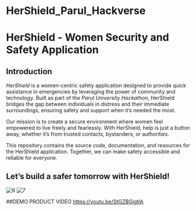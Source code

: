# HerShield_Parul_Hackverse
# HerShield - Women Security and Safety Application 


## Introduction  

*HerShield* is a women-centric safety application designed to provide quick assistance in emergencies by leveraging the power of community and technology. Built as part of the *Parul University Hackathon*, HerShield bridges the gap between individuals in distress and their immediate surroundings, ensuring safety and support when it’s needed the most.  

Our mission is to create a secure environment where women feel empowered to live freely and fearlessly. With HerShield, help is just a button away, whether it’s from trusted contacts, bystanders, or authorities.  

This repository contains the source code, documentation, and resources for the HerShield application. Together, we can make safety accessible and reliable for everyone.  

## Let’s build a safer tomorrow with HerShield!


![6](https://github.com/user-attachments/assets/ed1d9c11-6af9-49a1-8406-d0088641efa6)
![7](https://github.com/user-attachments/assets/c44c8fb5-5adc-4f66-8ac8-20a659ddef3c)

##DEMO PRODUCT VIDEO
https://youtu.be/StGZBGjgtIA
